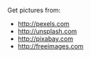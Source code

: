 Get pictures from:

- http://pexels.com
- http://unsplash.com
- http://pixabay.com
- http://freeimages.com

